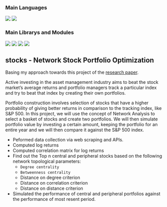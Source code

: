 
### Main Languages
<p>
<img src="https://img.shields.io/badge/python-3670A0?style=for-the-badge&logo=python&logoColor=ffdd54">
<img src="https://img.shields.io/badge/Markdown-000000?style=for-the-badge&logo=markdown&logoColor=white"></p>

### Main Librarys and Modules
<p><img src="https://img.shields.io/badge/numpy-%23013243.svg?style=for-the-badge&logo=numpy&logoColor=white">
<img src="https://img.shields.io/badge/pandas-%23150458.svg?style=for-the-badge&logo=pandas&logoColor=white">
<img src="https://img.shields.io/badge/SciPy-%230C55A5.svg?style=for-the-badge&logo=scipy&logoColor=%white">
<img src="https://img.shields.io/badge/Plotly-%233F4F75.svg?style=for-the-badge&logo=plotly&logoColor=white">
</p>

## stocks - Network Stock Portfolio Optimization
Basing my approach towards this project of the [research paper](chrome-extension://efaidnbmnnnibpcajpcglclefindmkaj/https://arxiv.org/pdf/1608.03058.pdf).

Active investing in the asset management industry aims to beat the stock market’s average returns and portfolio managers track a particular index and try to beat that index by creating their own portfolios.

Portfolio construction involves selection of stocks that have a higher probability of giving better returns in comparison to the tracking index, like S&P 500. In this project, we will use the concept of Network Analysis to select a basket of stocks and create two portfolios. We will then simulate portfolio value by investing a certain amount, keeping the portfolio for an entire year and we will then compare it against the S&P 500 index.

-  Peformed data collection via web scraping and APIs.
-  Computed log returns
-  Computed correlation matrix for log returns
-  Find out the Top n central and peripheral stocks based on the following network topological parameters:
   - `Degree centrality`
   - `Betweenness centrality`
   - Distance on degree criterion
   - Distance on correlation criterion
   - Distance on distance criterion
-  Simulated the performance of central and peripheral portfolios against the performance of most resent period.
